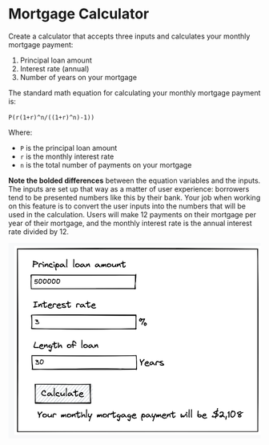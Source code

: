 # Mortgage Calculator

Create a calculator that accepts three inputs and calculates your monthly mortgage payment:

1. Principal loan amount
2. Interest rate (annual)
3. Number of years on your mortgage

The standard math equation for calculating your monthly mortgage payment is:

`P(r(1+r)^n/((1+r)^n)-1))`

Where:

- `P` is the principal loan amount
- `r` is the monthly interest rate
- `n` is the total number of payments on your mortgage

**Note the bolded differences** between the equation variables and the inputs. The inputs are set up that way as a matter
of user experience: borrowers tend to be presented numbers like this by their bank. Your job when working on this feature
is to convert the user inputs into the numbers that will be used in the calculation. Users will make 12 payments on their
mortgage per year of their mortgage, and the monthly interest rate is the annual interest rate divided by 12.

![Mockup for Mortgage Calculator](../img/mortgage_calculator_mockup.png)